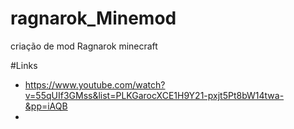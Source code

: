 # ragnarok_Minemod
criação de mod Ragnarok minecraft

#Links 
- https://www.youtube.com/watch?v=55qUIf3GMss&list=PLKGarocXCE1H9Y21-pxjt5Pt8bW14twa-&pp=iAQB
- 
